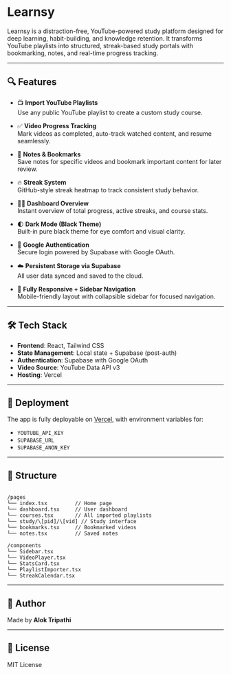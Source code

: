 # Learnsy

Learnsy is a distraction-free, YouTube-powered study platform designed for deep learning, habit-building, and knowledge retention. It transforms YouTube playlists into structured, streak-based study portals with bookmarking, notes, and real-time progress tracking.

---

## 🔍 Features

- 📺 **Import YouTube Playlists**  
  Use any public YouTube playlist to create a custom study course.

- ✅ **Video Progress Tracking**  
  Mark videos as completed, auto-track watched content, and resume seamlessly.

- 🧠 **Notes & Bookmarks**  
  Save notes for specific videos and bookmark important content for later review.

- 🔥 **Streak System**  
  GitHub-style streak heatmap to track consistent study behavior.

- 👨‍🎓 **Dashboard Overview**  
  Instant overview of total progress, active streaks, and course stats.

- 🌓 **Dark Mode (Black Theme)**  
  Built-in pure black theme for eye comfort and visual clarity.

- 🔐 **Google Authentication**  
  Secure login powered by Supabase with Google OAuth.

- ☁️ **Persistent Storage via Supabase**  
  All user data synced and saved to the cloud.

- 🧭 **Fully Responsive + Sidebar Navigation**  
  Mobile-friendly layout with collapsible sidebar for focused navigation.

---

## 🛠️ Tech Stack

- **Frontend**: React, Tailwind CSS
- **State Management**: Local state + Supabase (post-auth)
- **Authentication**: Supabase with Google OAuth
- **Video Source**: YouTube Data API v3
- **Hosting**: Vercel

---

## 🚀 Deployment

The app is fully deployable on [Vercel](https://vercel.com), with environment variables for:
- `YOUTUBE_API_KEY`
- `SUPABASE_URL`
- `SUPABASE_ANON_KEY`

---

## 📂 Structure

```

/pages
└── index.tsx         // Home page
└── dashboard.tsx     // User dashboard
└── courses.tsx       // All imported playlists
└── study/\[pid]/\[vid] // Study interface
└── bookmarks.tsx     // Bookmarked videos
└── notes.tsx         // Saved notes

/components
└── Sidebar.tsx
└── VideoPlayer.tsx
└── StatsCard.tsx
└── PlaylistImporter.tsx
└── StreakCalendar.tsx

```

---

## 👤 Author

Made by **Alok Tripathi** 

---

## 📄 License

MIT License
```
